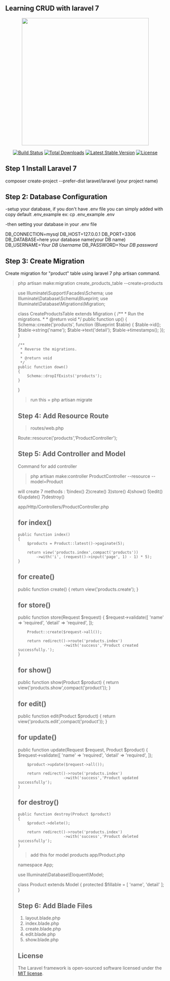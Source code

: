 <h2>Learning CRUD with laravel 7</h2>



<p align="center">
<img src="https://res.cloudinary.com/dtfbvvkyp/image/upload/v1566331377/laravel-logolockup-cmyk-red.svg" width="400">
</p>

<p align="center">
<a href="https://travis-ci.org/laravel/framework"><img src="https://travis-ci.org/laravel/framework.svg" alt="Build Status"></a>
<a href="https://packagist.org/packages/laravel/framework"><img src="https://poser.pugx.org/laravel/framework/d/total.svg" alt="Total Downloads"></a>
<a href="https://packagist.org/packages/laravel/framework"><img src="https://poser.pugx.org/laravel/framework/v/stable.svg" alt="Latest Stable Version"></a>
<a href="https://packagist.org/packages/laravel/framework"><img src="https://poser.pugx.org/laravel/framework/license.svg" alt="License"></a>
</p>

## Step 1 Install Laravel 7

composer create-project --prefer-dist laravel/laravel (your project name)

## Step 2: Database Configuration

-setup your database, if you don't have .env file you can simply added with copy default .env_example
 ex: cp .env_example .env 

-then setting your database in your .env file

DB_CONNECTION=mysql
DB_HOST=127.0.0.1
DB_PORT=3306
DB_DATABASE=here your database name(your DB name)
DB_USERNAME=<i>Your DB Username</i>
DB_PASSWORD=<i>Your DB password</i>

## Step 3: Create Migration 

Create migration for "product" table using laravel 7 php artisan command.

> php artisan make:migration create_products_table --create=products

><?php
 
use Illuminate\Support\Facades\Schema;
use Illuminate\Database\Schema\Blueprint;
use Illuminate\Database\Migrations\Migration;
  
class CreateProductsTable extends Migration
{
    /**
     * Run the migrations.
     *
     * @return void
     */
    public function up()
    {
        Schema::create('products', function (Blueprint $table) {
            $table->id();
            $table->string('name');
            $table->text('detail');
            $table->timestamps();
        });
    }
  
    /**
     * Reverse the migrations.
     *
     * @return void
     */
    public function down()
    {
        Schema::dropIfExists('products');
    }
}


>run this = php artisan migrate 

## Step 4: Add Resource Route

>routes/web.php 

Route::resource('products','ProductController');

## Step 5: Add Controller and Model

Command for add controller
>php artisan make:controller ProductController --resource --model=Product

will create 7 methods :
1)index()
2)create()
3)store()
4)show()
5)edit()
6)update()
7)destroy()

app/Http/Controllers/ProductController.php

## for index()

    public function index()
    {
        $products = Product::latest()->paginate(5);
  
        return view('products.index',compact('products'))
            ->with('i', (request()->input('page', 1) - 1) * 5);
    }

## for create()
public function create()
    {
        return view('products.create');
    }

## for store()
 public function store(Request $request)
    {
        $request->validate([
            'name' => 'required',
            'detail' => 'required',
        ]);
  
        Product::create($request->all());
   
        return redirect()->route('products.index')
                        ->with('success','Product created successfully.');
    }

## for show()
public function show(Product $product)
    {
        return view('products.show',compact('product'));
    }

## for edit()
public function edit(Product $product)
    {
        return view('products.edit',compact('product'));
    } 

## for update()
 public function update(Request $request, Product $product)
    {
        $request->validate([
            'name' => 'required',
            'detail' => 'required',
        ]);
  
        $product->update($request->all());
  
        return redirect()->route('products.index')
                        ->with('success','Product updated successfully');
    }   

## for destroy()
    public function destroy(Product $product)
    {
        $product->delete();
  
        return redirect()->route('products.index')
                        ->with('success','Product deleted successfully');
    }


> add this for model products app/Product.php

namespace App;
  
use Illuminate\Database\Eloquent\Model;
   
class Product extends Model
{
    protected $fillable = [
        'name', 'detail'
    ];
}


## Step 6: Add Blade Files

1) layout.blade.php
2) index.blade.php
3) create.blade.php
4) edit.blade.php
5) show.blade.php

## License

The Laravel framework is open-sourced software licensed under the [MIT license](https://opensource.org/licenses/MIT).
